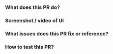 ### What does this PR do?

### Screenshot / video of UI

<!-- If this PR is changing UI, please include 
screenshots or screencasts showing the difference -->

### What issues does this PR fix or reference?

<!-- Include any related issues from 
repository (or from another issue tracker). -->

### How to test this PR?

<!-- Please explain steps to reproduce -->